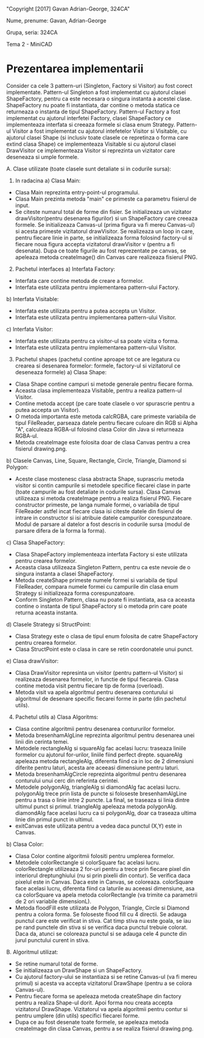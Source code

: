 "Copyright [2017] Gavan Adrian-George, 324CA" 

Nume, prenume: Gavan, Adrian-George

Grupa, seria: 324CA

Tema 2 - MiniCAD

Prezentarea implementarii
=========================

Consider ca cele 3 pattern-uri (Singleton, Factory si Visitor) au fost corect
implementate.
Pattern-ul Singleton a fost implementat cu ajutorul clasei ShapeFactory, pentru
ca este necesara o singura instanta a acestei clase. ShapeFactory nu poate fi
instantiata, dar contine o metoda statica ce returneaza o instanta de tipul
ShapeFactory.
Pattern-ul Factory a fost implementat cu ajutorul interfetei Factory, clasei
ShapeFactory ce implementeaza interfata si creeaza formele si clasa enum
Strategy.
Pattern-ul Visitor a fost implementat cu ajutorul intefetelor Visitor si
Visitable, cu ajutorul clasei Shape (si inclusiv toate clasele ce repretinza o
forma care extind clasa Shape) ce implementeaza Visitable si cu ajutorul clasei
DrawVisitor ce implementeaza Visitor si reprezinta un vizitator care deseneaza
si umple formele.

A. Clase utilizate (toate clasele sunt detaliate si in codurile sursa):

1. In radacina
a) Clasa Main:
- Clasa Main reprezinta entry-point-ul programului.
- Clasa Main prezinta metoda "main" ce primeste ca parametru fisierul de
input.
- Se citeste numarul total de forme din fisier. Se initializeaza un vizitator
drawVisitor(pentru desenarea figurilor) si un ShapeFactory care creeaza
formele. Se initializeaza Canvas-ul (prima figura va fi mereu Canvas-ul) si
acesta primeste vizitatorul drawVisitor. Se realizeaza un loop in care, pentru
fiecare linie in parte, se initializeaza forma folosind factory-ul si fiecare
noua figura accepta vizitatorul drawVisitor v (pentru a fi desenata). Dupa ce
toate figurile au fost reprezentate pe canvas, se apeleaza metoda createImage()
din Canvas care realizeaza fisierul PNG.

2. Pachetul interfaces
a) Interfata Factory:
- Interfata care contine metoda de creare a formelor.
- Interfata este utilizata pentru implementarea pattern-ului Factory.

b) Interfata Visitable:
- Interfata este utilizata pentru a putea accepta un Visitor.
- Interfata este utilizata pentru implementarea pattern-ului Visitor.

c) Interfata Visitor:
- Interfata este utilizata pentru ca visitor-ul sa poate vizita o forma.
- Interfata este utilizata pentru implementarea pattern-ului Visitor.

3. Pachetul shapes (pachetul contine aproape tot ce are legatura cu crearea si
desenarea formelor: formele, factory-ul si vizitatorul ce deseneaza formele)
a) Clasa Shape:
- Clasa Shape contine campuri si metode generale pentru fiecare forma.
- Aceasta clasa implementeaza Visitable, pentru a realiza pattern-ul Visitor.
- Contine metoda accept (pe care toate clasele o vor spurascrie pentru a
putea accepta un Visitor).
- O metoda importanta este metoda calcRGBA, care primeste variabila de tipul
FileReader, parseaza datele pentru fiecare culoare din RGB si Alpha "A",
calculeaza RGBA-ul folosind clasa Color din Java si returneaza RGBA-ul.
- Metoda createImage este folosita doar de clasa Canvas pentru a crea fisierul
drawing.png.

b) Clasele Canvas, Line, Square, Rectangle, Circle, Triangle, Diamond si
Polygon:
- Aceste clase mostenesc clasa abstracta Shape, suprascriu metoda visitor si
contin campurile si metodele specifice fiecarei clase in parte (toate campurile
au fost detaliate in codurile sursa). Clasa Canvas utilizeaza si metoda
createImage pentru a realiza fisierul PNG. Fiecare constructor primeste, pe
langa numale formei, o variabila de tipul FileReader astfel incat fiecare clasa
isi citeste datele din fisierul de intrare in constructor si isi atribuie
datele campurilor corespunzatoare. Modul de parsare al datelor a fost descris
in codurile sursa (modul de parsare difera de la forma la forma).

c) Clasa ShapeFactory:
- Clasa ShapeFactory implementeaza interfata Factory si este utilizata pentru
crearea formelor.
- Aceasta clasa utilizeaza Singleton Pattern, pentru ca este nevoie de o
singura instanta a clasei ShapeFactory.
- Metoda createShape primeste numele formei si variabila de tipul FileReader,
compara numele formei cu campurile din clasa enum Strategy si initializeaza
forma corespunzatoare.
- Conform Singleton Pattern, clasa nu poate fi instantiata, asa ca aceasta
contine o instanta de tipul ShapeFactory si o metoda prin care poate returna
aceasta instanta.

d) Clasele Strategy si StructPoint:
- Clasa Strategy este o clasa de tipul enum folosita de catre ShapeFactory
pentru crearea formelor.
- Clasa StructPoint este o clasa in care se retin coordonatele unui punct.

e) Clasa drawVisitor:
- Clasa DrawVisitor represinta un visitor (pentru pattern-ul Visitor) si
realizeaza desenarea formelor, in functie de tipul fiecareia. Clasa contine
metoda visit pentru fiecare tip de forma (overload).
- Metoda visit va apela algoritmul pentru desenarea conturului si algoritmul
de desenare specific fiecarei forme in parte (din pachetul utils).

4. Pachetul utils
a) Clasa Algoritms:
- Clasa contine algoritmii pentru desenarea contururilor formelor.
- Metoda bresenhamAlgLine reprezinta algoritmul pentru desenarea unei linii din
cerinta temei.
- Metodele rectangleAlg si squareAlg fac acelasi lucru: traseaza liniile
formelor cu ajutorul for-urilor, liniile fiind perfect drepte. squareAlg
apeleaza metoda rectangleAlg, diferenta fiind ca in loc de 2 dimensiuni
diferite pentru laturi, acesta are aceeasi dimensiune pentru laturi.
- Metoda bresenhamAlgCircle reprezinta algoritmul pentru desenarea conturului
unui cerc din referinta cerintei.
- Metodele polygonAlg, triangleAlg si diamondAlg fac acelasi lucru. polygonAlg
trece prin lista de puncte si foloseste bresenhamAlgLine pentru a trasa o linie
intre 2 puncte. La final, se traseaza si linia dintre ultimul punct si primul.
triangleAlg apeleaza metoda polygonAlg. diamondAlg face acelasi lucru ca si
polygonAlg, doar ca traseaza ultima linie din primul punct in ultimul.
- exitCanvas este utilizata pentru a vedea daca punctul (X,Y) este in Canvas.

b) Clasa Color:
- Clasa Color contine algoritmii folositi pentru umplerea formelor.
- Metodele colorRectangle si colorSquare fac acelasi lucru. colorRectangle
utilizeaza 2 for-uri pentru a trece prin fiecare pixel din interiorul
dreptunghiului (nu si prin pixelii din contur). Se verifica daca pixelul este
in Canvas. Daca este in Canvas, se coloreaza. colorSquare face acelasi lucru,
diferenta fiind ca laturile au aceeasi dimensiune, asa ca colorSquare va apela
metoda colorRectangle (va trimite ca parametrii de 2 ori variabile dimensionL).
- Metoda floodFill este utilizata de Polygon, Triangle, Circle si Diamond
pentru a colora forma. Se foloseste flood fill cu 4 directii. Se adauga punctul
care este verificat in stiva. Cat timp stiva nu este goala, se iau pe rand
punctele din stiva si se verifica daca punctul trebuie colorat. Daca da, atunci
se coloreaza punctul si se adauga cele 4 puncte din jurul punctului curent in
stiva.

B. Algoritmul utilizat:
- Se retine numarul total de forme.
- Se initializeaza un DrawShape si un ShapeFactory.
- Cu ajutorul factory-ului se instantiaza si se retine Canvas-ul
(va fi mereu primul) si acesta va accepta vizitatorul DrawShape (pentru a se
colora Canvas-ul).
- Pentru fiecare forma se apeleaza metoda createShape din factory pentru a
realiza Shape-ul dorit. Apoi forma nou creata accepta vizitatorul DrawShape.
Vizitatorul va apela algoritmii pentru contur si pentru umplere (din utils)
specifici fiecarei forme.
- Dupa ce au fost desenate toate formele, se apeleaza metoda createImage din
clasa Canvas, pentru a se realiza fisierul drawing.png.
